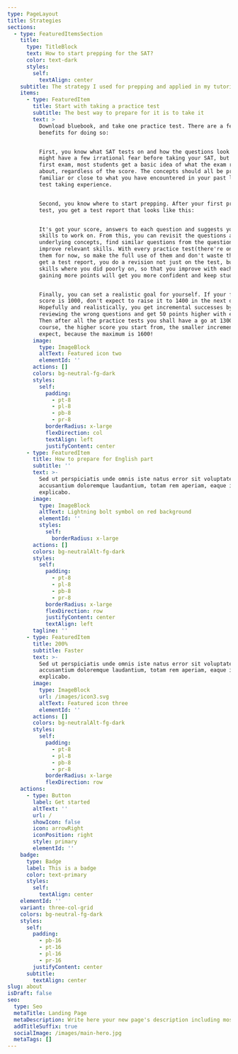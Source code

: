 ```yaml
---
type: PageLayout
title: Strategies
sections:
  - type: FeaturedItemsSection
    title:
      type: TitleBlock
      text: How to start prepping for the SAT?
      color: text-dark
      styles:
        self:
          textAlign: center
    subtitle: The strategy I used for prepping and applied in my tutoring.
    items:
      - type: FeaturedItem
        title: Start with taking a practice test
        subtitle: The best way to prepare for it is to take it
        text: >
          Download bluebook, and take one practice test. There are a few
          benefits for doing so:


          First, you know what SAT tests on and how the questions look like. You
          might have a few irrational fear before taking your SAT, but after the
          first exam, most students get a basic idea of what the exam really is
          about, regardless of the score. The concepts should all be pretty
          familiar or close to what you have encountered in your past learning &
          test taking experience.


          Second, you know where to start prepping. After your first practice
          test, you get a test report that looks like this: 


          It's got your score, answers to each question and suggests you what
          skills to work on. From this, you can revisit the questions and the
          underlying concepts, find similar questions from the question bank and
          improve relevant skills. With every practice test(there're only 7 of
          them for now, so make the full use of them and don't waste them), you
          get a test report, you do a revision not just on the test, but the
          skills where you did poorly on, so that you improve with each test,
          gaining more points will get you more confident and keep studying.


          Finally, you can set a realistic goal for yourself. If your first
          score is 1000, don't expect to raise it to 1400 in the next one.
          Hopefully and realistically, you get incremental successes by properly
          reviewing the wrong questions and get 50 points higher with each test.
          Then after all the practice tests you shall have a go at 1300+. of
          course, the higher score you start from, the smaller increments you
          expect, because the maximum is 1600!
        image:
          type: ImageBlock
          altText: Featured icon two
          elementId: ''
        actions: []
        colors: bg-neutral-fg-dark
        styles:
          self:
            padding:
              - pt-8
              - pl-8
              - pb-8
              - pr-8
            borderRadius: x-large
            flexDirection: col
            textAlign: left
            justifyContent: center
      - type: FeaturedItem
        title: How to prepare for English part
        subtitle: ''
        text: >-
          Sed ut perspiciatis unde omnis iste natus error sit voluptatem
          accusantium doloremque laudantium, totam rem aperiam, eaque ipsa quae.
          explicabo.
        image:
          type: ImageBlock
          altText: Lightning bolt symbol on red background
          elementId: ''
          styles:
            self:
              borderRadius: x-large
        actions: []
        colors: bg-neutralAlt-fg-dark
        styles:
          self:
            padding:
              - pt-8
              - pl-8
              - pb-8
              - pr-8
            borderRadius: x-large
            flexDirection: row
            justifyContent: center
            textAlign: left
        tagline: ''
      - type: FeaturedItem
        title: 200%
        subtitle: Faster
        text: >-
          Sed ut perspiciatis unde omnis iste natus error sit voluptatem
          accusantium doloremque laudantium, totam rem aperiam, eaque ipsa quae.
          explicabo.
        image:
          type: ImageBlock
          url: /images/icon3.svg
          altText: Featured icon three
          elementId: ''
        actions: []
        colors: bg-neutralAlt-fg-dark
        styles:
          self:
            padding:
              - pt-8
              - pl-8
              - pb-8
              - pr-8
            borderRadius: x-large
            flexDirection: row
    actions:
      - type: Button
        label: Get started
        altText: ''
        url: /
        showIcon: false
        icon: arrowRight
        iconPosition: right
        style: primary
        elementId: ''
    badge:
      type: Badge
      label: This is a badge
      color: text-primary
      styles:
        self:
          textAlign: center
    elementId: ''
    variant: three-col-grid
    colors: bg-neutral-fg-dark
    styles:
      self:
        padding:
          - pb-16
          - pt-16
          - pl-16
          - pr-16
        justifyContent: center
      subtitle:
        textAlign: center
slug: about
isDraft: false
seo:
  type: Seo
  metaTitle: Landing Page
  metaDescription: Write here your new page's description including most relevant keywords.
  addTitleSuffix: true
  socialImage: /images/main-hero.jpg
  metaTags: []
---
```

